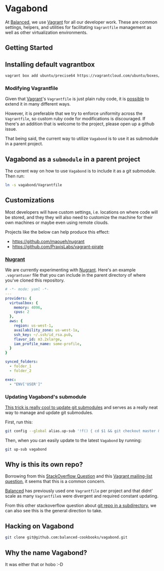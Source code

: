 # Vagabond

At [Balanced](https://github.com/balanced), we use [Vagrant](https://github.com/mitchellh/vagrant) for all our developer work. These are common settings, helpers, and utilities for facilitating `Vagrantfile` management as well as other virtualization environments.

## Getting Started

## Installing default vagrantbox

```bash
vagrant box add ubuntu/precise64 https://vagrantcloud.com/ubuntu/boxes/precise64/versions/1/providers/virtualbox.box
```

### Modifying Vagrantfile

Given that [Vagrant](https://github.com/mitchellh/vagrant)'s `Vagrantfile` is just plain ruby code, it is [possible](https://github.com/purpleidea/oh-my-vagrant/blob/master/vagrant/Vagrantfile) to extend it
in many different ways.

However, it is preferable that we try to enforce uniformity across the `Vagrantfile`, so custom ruby code for modifications is
discouraged. If there's an addition that is welcome to the project, please open up a github issue.

That being said, the current way to utilize `Vagabond` is to use it as submodule in a parent project.

## Vagabond as a `submodule` in a parent project

The current way on how to use `Vagabond` is to include it as a git submodule. Then run:

```bash
ln -s vagabond/Vagrantfile
```

## Customizations

Most developers will have custom settings, i.e. locations on where code will be stored,
and they they will also need to customize the machine for their own machines or maybe
even using remote clouds.

Projects like the below can help produce this effect:
- https://github.com/maoueh/nugrant
- https://github.com/PraxisLabs/vagrant-pirate

### [Nugrant](https://github.com/maoueh/nugrant)

We are currently experimenting with [Nugrant](https://github.com/maoueh/nugrant). Here's an example
`.vagrantuser` file that you can include in the parent directory of where you've cloned this repository.

```yaml
# -*- mode: yaml -*-
---
providers: {
  virtualbox: {
    memory: 4096,
    cpus: 2
  },
  aws: {
    region: us-west-1,
    availability_zone: us-west-1a,
    ssh_key: ~/.ssh/id_rsa.pub,
    flavor_id: m3.2xlarge,
    iam_profile_name: some-profile,
  }
}

synced_folders:
  - folder_1
  - folder_2

exec:
  - "ENV['USER']"
```

### Updating Vagabond's submodule

[This trick is really cool to update git submodules](http://scribu.net/blog/git-alias-for-updating-submodules.html) and serves as a really neat way to manage and update git submodules.

First, run this:

```bash
git config --global alias.up-sub '!f() { cd $1 && git checkout master && git pull && git submodule update --init --recursive; }; f'
```

Then, when you can easily update to the latest `Vagabond` by running:

```bash
git up-sub vagabond
```

## Why is this its own repo?

Borrowing from this [StackOverflow Question](http://superuser.com/questions/737416/should-a-vagrant-project-be-its-own-repo) and
this [Vagrant mailing-list question](https://groups.google.com/forum/#!topic/vagrant-up/jqLVh6CKBek), it seems that this is a
common concern.

[Balanced](https://github.com/balanced) has previously used one `Vagrantfile` per project and that didnt' scale as many
`Vagrantfile`s were divergent and required constant updating.

From this other stackoverflow question about [git repo in a subdirectory](http://stackoverflow.com/questions/22646795/how-to-properly-manage-a-git-repo-in-a-subdirectory-ignored-by-the-parent-direc/22736757#22736757), we can also see this is the general direction to take.

## Hacking on Vagabond

```bash
git clone git@github.com:balanced-cookbooks/vagabond.git
```

## Why the name Vagabond?

It was either that or hobo :-D

